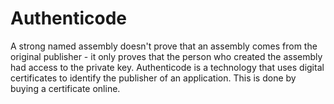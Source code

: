 # Authenticode

A strong named assembly doesn't prove that an assembly comes from the original publisher - it only proves that the person  who created the assembly had access to the private key. Authenticode is a technology that uses digital
certificates to identify the publisher of an application. This is done by buying a certificate online.  
<!--stackedit_data:
eyJoaXN0b3J5IjpbMTU1MTA2OTE5M119
-->